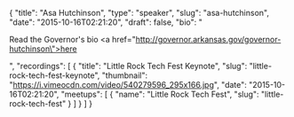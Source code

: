 {
  "title": "Asa Hutchinson",
  "type": "speaker",
  "slug": "asa-hutchinson",
  "date": "2015-10-16T02:21:20",
  "draft": false,
  "bio": "<p>Read the Governor's bio <a href=\"http://governor.arkansas.gov/governor-hutchinson\">here</a></p>",
  "recordings": [
    {
      "title": "Little Rock Tech Fest Keynote",
      "slug": "little-rock-tech-fest-keynote",
      "thumbnail": "https://i.vimeocdn.com/video/540279596_295x166.jpg",
      "date": "2015-10-16T02:21:20",
      "meetups": [
        {
          "name": "Little Rock Tech Fest",
          "slug": "little-rock-tech-fest"
        }
      ]
    }
  ]
}